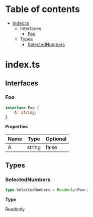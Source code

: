 # Table of contents

* [index.ts][SourceFile-1]
    * Interfaces
        * [Foo][InterfaceDeclaration-7]
    * Types
        * [SelectedNumbers][TypeAliasDeclaration-5]

# index.ts

## Interfaces

### Foo

```typescript
interface Foo {
    A: string;
}
```

**Properties**

| Name | Type   | Optional |
| ---- | ------ | -------- |
| A    | string | false    |

## Types

### SelectedNumbers

```typescript
type SelectedNumbers = Readonly<Foo>;
```

**Type**

Readonly<Foo>

[SourceFile-1]: index.md#indexts
[InterfaceDeclaration-7]: index.md#foo
[TypeAliasDeclaration-5]: index.md#selectednumbers
